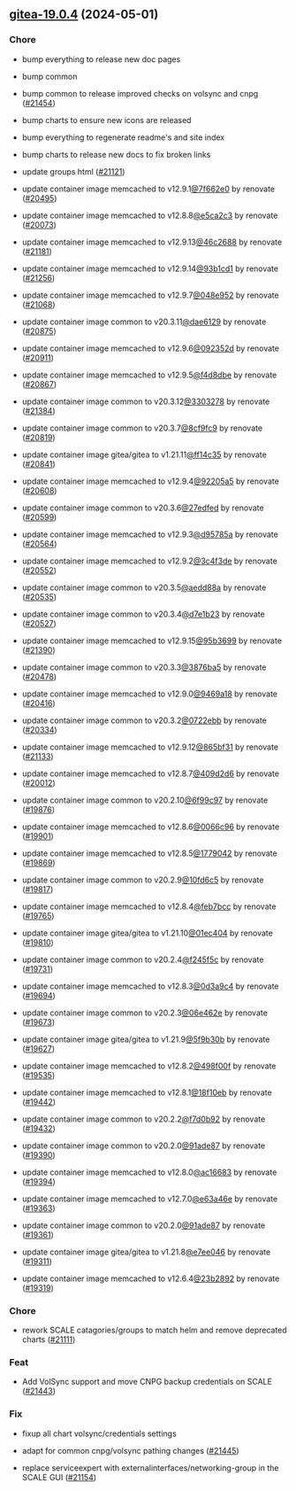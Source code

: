 

## [gitea-19.0.4](https://github.com/truecharts/charts/compare/gitea-18.11.0...gitea-19.0.4) (2024-05-01)

### Chore



- bump everything to release new doc pages

- bump common

- bump common to release improved checks on volsync and cnpg ([#21454](https://github.com/truecharts/charts/issues/21454))

- bump charts to ensure new icons are released

- bump everything to regenerate readme's and site index

- bump charts to release new docs to fix broken links

- update groups html ([#21121](https://github.com/truecharts/charts/issues/21121))

- update container image memcached to v12.9.1[@7f662e0](https://github.com/7f662e0) by renovate ([#20495](https://github.com/truecharts/charts/issues/20495))

- update container image memcached to v12.8.8[@e5ca2c3](https://github.com/e5ca2c3) by renovate ([#20073](https://github.com/truecharts/charts/issues/20073))

- update container image memcached to v12.9.13[@46c2688](https://github.com/46c2688) by renovate ([#21181](https://github.com/truecharts/charts/issues/21181))

- update container image memcached to v12.9.14[@93b1cd1](https://github.com/93b1cd1) by renovate ([#21256](https://github.com/truecharts/charts/issues/21256))

- update container image memcached to v12.9.7[@048e952](https://github.com/048e952) by renovate ([#21068](https://github.com/truecharts/charts/issues/21068))

- update container image common to v20.3.11[@dae6129](https://github.com/dae6129) by renovate ([#20875](https://github.com/truecharts/charts/issues/20875))

- update container image memcached to v12.9.6[@092352d](https://github.com/092352d) by renovate ([#20911](https://github.com/truecharts/charts/issues/20911))

- update container image memcached to v12.9.5[@f4d8dbe](https://github.com/f4d8dbe) by renovate ([#20867](https://github.com/truecharts/charts/issues/20867))

- update container image common to v20.3.12[@3303278](https://github.com/3303278) by renovate ([#21384](https://github.com/truecharts/charts/issues/21384))

- update container image common to v20.3.7[@8cf9fc9](https://github.com/8cf9fc9) by renovate ([#20819](https://github.com/truecharts/charts/issues/20819))

- update container image gitea/gitea to v1.21.11[@ff14c35](https://github.com/ff14c35) by renovate ([#20841](https://github.com/truecharts/charts/issues/20841))

- update container image memcached to v12.9.4[@92205a5](https://github.com/92205a5) by renovate ([#20608](https://github.com/truecharts/charts/issues/20608))

- update container image common to v20.3.6[@27edfed](https://github.com/27edfed) by renovate ([#20599](https://github.com/truecharts/charts/issues/20599))

- update container image memcached to v12.9.3[@d95785a](https://github.com/d95785a) by renovate ([#20564](https://github.com/truecharts/charts/issues/20564))

- update container image memcached to v12.9.2[@3c4f3de](https://github.com/3c4f3de) by renovate ([#20552](https://github.com/truecharts/charts/issues/20552))

- update container image common to v20.3.5[@aedd88a](https://github.com/aedd88a) by renovate ([#20535](https://github.com/truecharts/charts/issues/20535))

- update container image common to v20.3.4[@d7e1b23](https://github.com/d7e1b23) by renovate ([#20527](https://github.com/truecharts/charts/issues/20527))

- update container image memcached to v12.9.15[@95b3699](https://github.com/95b3699) by renovate ([#21390](https://github.com/truecharts/charts/issues/21390))

- update container image common to v20.3.3[@3876ba5](https://github.com/3876ba5) by renovate ([#20478](https://github.com/truecharts/charts/issues/20478))

- update container image memcached to v12.9.0[@9469a18](https://github.com/9469a18) by renovate ([#20416](https://github.com/truecharts/charts/issues/20416))

- update container image common to v20.3.2[@0722ebb](https://github.com/0722ebb) by renovate ([#20334](https://github.com/truecharts/charts/issues/20334))

- update container image memcached to v12.9.12[@865bf31](https://github.com/865bf31) by renovate ([#21133](https://github.com/truecharts/charts/issues/21133))

- update container image memcached to v12.8.7[@409d2d6](https://github.com/409d2d6) by renovate ([#20012](https://github.com/truecharts/charts/issues/20012))

- update container image common to v20.2.10[@6f99c97](https://github.com/6f99c97) by renovate ([#19876](https://github.com/truecharts/charts/issues/19876))

- update container image memcached to v12.8.6[@0066c96](https://github.com/0066c96) by renovate ([#19901](https://github.com/truecharts/charts/issues/19901))

- update container image memcached to v12.8.5[@1779042](https://github.com/1779042) by renovate ([#19869](https://github.com/truecharts/charts/issues/19869))

- update container image common to v20.2.9[@10fd6c5](https://github.com/10fd6c5) by renovate ([#19817](https://github.com/truecharts/charts/issues/19817))

- update container image memcached to v12.8.4[@feb7bcc](https://github.com/feb7bcc) by renovate ([#19765](https://github.com/truecharts/charts/issues/19765))

- update container image gitea/gitea to v1.21.10[@01ec404](https://github.com/01ec404) by renovate ([#19810](https://github.com/truecharts/charts/issues/19810))

- update container image common to v20.2.4[@f245f5c](https://github.com/f245f5c) by renovate ([#19731](https://github.com/truecharts/charts/issues/19731))

- update container image memcached to v12.8.3[@0d3a9c4](https://github.com/0d3a9c4) by renovate ([#19694](https://github.com/truecharts/charts/issues/19694))

- update container image common to v20.2.3[@06e462e](https://github.com/06e462e) by renovate ([#19673](https://github.com/truecharts/charts/issues/19673))

- update container image gitea/gitea to v1.21.9[@5f9b30b](https://github.com/5f9b30b) by renovate ([#19627](https://github.com/truecharts/charts/issues/19627))

- update container image memcached to v12.8.2[@498f00f](https://github.com/498f00f) by renovate ([#19535](https://github.com/truecharts/charts/issues/19535))

- update container image memcached to v12.8.1[@18f10eb](https://github.com/18f10eb) by renovate ([#19442](https://github.com/truecharts/charts/issues/19442))

- update container image common to v20.2.2[@f7d0b92](https://github.com/f7d0b92) by renovate ([#19432](https://github.com/truecharts/charts/issues/19432))

- update container image common to v20.2.0[@91ade87](https://github.com/91ade87) by renovate ([#19390](https://github.com/truecharts/charts/issues/19390))

- update container image memcached to v12.8.0[@ac16683](https://github.com/ac16683) by renovate ([#19394](https://github.com/truecharts/charts/issues/19394))

- update container image memcached to v12.7.0[@e63a46e](https://github.com/e63a46e) by renovate ([#19363](https://github.com/truecharts/charts/issues/19363))

- update container image common to v20.2.0[@91ade87](https://github.com/91ade87) by renovate ([#19361](https://github.com/truecharts/charts/issues/19361))

- update container image gitea/gitea to v1.21.8[@e7ee046](https://github.com/e7ee046) by renovate ([#19311](https://github.com/truecharts/charts/issues/19311))

- update container image memcached to v12.6.4[@23b2892](https://github.com/23b2892) by renovate ([#19319](https://github.com/truecharts/charts/issues/19319))

### Chore



- rework SCALE catagories/groups to match helm and remove deprecated charts ([#21111](https://github.com/truecharts/charts/issues/21111))

### Feat



- Add VolSync support and move CNPG backup credentials on SCALE ([#21443](https://github.com/truecharts/charts/issues/21443))

### Fix



- fixup all chart volsync/credentials settings

- adapt for common cnpg/volsync pathing changes ([#21445](https://github.com/truecharts/charts/issues/21445))

- replace serviceexpert with externalinterfaces/networking-group in the SCALE GUI ([#21154](https://github.com/truecharts/charts/issues/21154))
